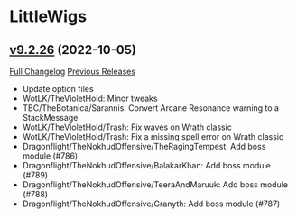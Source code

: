 # LittleWigs

## [v9.2.26](https://github.com/BigWigsMods/LittleWigs/tree/v9.2.26) (2022-10-05)
[Full Changelog](https://github.com/BigWigsMods/LittleWigs/compare/v9.2.25...v9.2.26) [Previous Releases](https://github.com/BigWigsMods/LittleWigs/releases)

- Update option files  
- WotLK/TheVioletHold: Minor tweaks  
- TBC/TheBotanica/Sarannis: Convert Arcane Resonance warning to a StackMessage  
- WotLK/TheVioletHold/Trash: Fix waves on Wrath classic  
- WotLK/TheVioletHold/Trash: Fix a missing spell error on Wrath classic  
- Dragonflight/TheNokhudOffensive/TheRagingTempest: Add boss module (#786)  
- Dragonflight/TheNokhudOffensive/BalakarKhan: Add boss module (#789)  
- Dragonflight/TheNokhudOffensive/TeeraAndMaruuk: Add boss module (#788)  
- Dragonflight/TheNokhudOffensive/Granyth: Add boss module (#787)  
